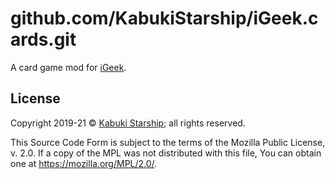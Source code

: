 # github.com/KabukiStarship/iGeek.cards.git

A card game mod for [iGeek](https://iGeek.com).

## License

Copyright 2019-21 © [Kabuki Starship](https://kabukistarship.com); all rights reserved.

This Source Code Form is subject to the terms of the Mozilla Public License, v. 2.0. If a copy of the MPL was not distributed with this file, You can obtain one at <https://mozilla.org/MPL/2.0/>.
